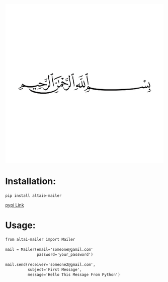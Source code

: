 ![image](bsmala.png)

# Installation:
``
pip install altaie-mailer
``

[pypi Link](https://guides.github.com/features/mastering-markdown/)

# Usage:
````
from altai-mailer import Mailer

mail = Mailer(email='someone@gamil.com'
              password='your_password')

mail.send(receiver='someone2@gmail.com',
          subject='First Message',
          message='Hello This Message From Python')
````